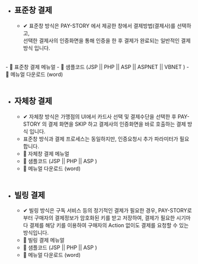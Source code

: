 >
<br>

- ##  표준창 결제 
   - ✔ 표준창 방식은 PAY-STORY 에서 제공한 창에서 결제방법(결제사)를 선택하고,<br>
선택한 결제사의 인증화면을 통해 인증을 한 후 결제가 완료되는 일반적인 결제 방식 입니다.
<br>
   - 📕 표준창 결제 메뉴얼 
   - 🔗 샘플코드 (JSP || PHP || ASP || ASPNET ||  VBNET )
   - 📂 메뉴얼 다운로드 (word)
 
  <br>

  <br>

- ## 자체창 결제
  - ✔ 자체창 방식은 가맹점의 UI에서 카드사 선택 및 결제수단을 선택한 후 PAY-STORY 의 결제 화면을 SKIP 하고 결제사의 인증화면을 바로 호출하는 결제 방식 입니다.
  - 표준창 방식과 결제 프로세스는 동일하지만, 인증요청시 추가 파라미터가 필요합니다.
  - 📗  자체창 결제 메뉴얼 
  - 🔗 샘플코드 (JSP || PHP || ASP )
  - 📂 메뉴얼 다운로드 (word)


  <br>

-  ## 빌링 결제
   - ✔ 빌링 방식은 구독 서비스 등의 정기적인 결제가 필요한 경우, PAY-STORY로 부터 구매자의 결제정보가 암호화된 키를 받고 저장하여, 결제가 필요한 시기마다 결제를 해당 키를 이용하여 구매자의 Action 없이도 결제를 요청할 수 있는 방식입니다.
   - 📗  빌링 결제 메뉴얼 
   - 🔗 샘플코드 (JSP || PHP || ASP )
   - 📂 메뉴얼 다운로드 (word)

